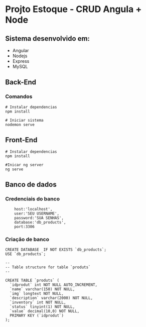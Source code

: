 # Projto Estoque - CRUD Angula + Node

## Sistema desenvolvido em:
* Angular 
* Nodejs 
* Express 
* MySQL

## Back-End
### Comandos
```shell
# Instalar dependencias
npm install

# Iniciar sistema
nodemon serve

```

## Front-End

```shell
# Instalar dependencias 
npm install

#Inicar ng server
ng serve
```

## Banco de dados
### Credenciais do banco
```shell
    host:'localhost',
    user:'SEU USERNAME',
    password:'SUA SENHAS',
    database:'db_products',
    port:3306
```

### Criação de banco
```shell
CREATE DATABASE  IF NOT EXISTS `db_products`;
USE `db_products`;

--
-- Table structure for table `produts`
--

CREATE TABLE `produts` (
  `idprodut` int NOT NULL AUTO_INCREMENT,
  `name` varchar(150) NOT NULL,
  `img` longtext NOT NULL,
  `description` varchar(2000) NOT NULL,
  `inventory` int NOT NULL,
  `status` tinyint(1) NOT NULL,
  `value` decimal(10,0) NOT NULL,
  PRIMARY KEY (`idprodut`)
);
```
